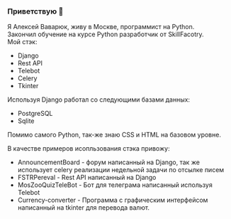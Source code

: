 ### Приветствую 👋
Я Алексей Ваварюк, живу в Москве, программист на Python.      
Закончил обучение на курсе Python разработчик от SkillFacotry.     
Мой стэк:      
- Django     
- Rest API        
- Telebot
- Celery
- Tkinter
          
Используя Django работал со следующими базами данных:    
- PostgreSQL    
- Sqlite
            
Помимо самого Python, так-же знаю CSS и HTML на базовом уровне.    
                    
В качестве примеров исопльзования стэка привожу:                    
- AnnouncementBoard - форум написанный на Django, так же использует celery реализации недельной задачи по отсылке писем                    
- FSTRPereval - Rest API написанный на Django
- MosZooQuizTeleBot - Бот для телеграма написанный используя Telebot
- Currency-converter - Программа с графическим интерфейсом написанный на tkinter для перевода валют.
